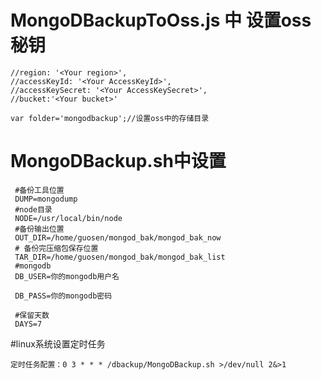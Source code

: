 # MongoDBackupToOss.js 中 设置oss 秘钥

    //region: '<Your region>',
    //accessKeyId: '<Your AccessKeyId>',
    //accessKeySecret: '<Your AccessKeySecret>',
    //bucket:'<Your bucket>'
    
    var folder='mongodbackup';//设置oss中的存储目录
   
# MongoDBackup.sh中设置
     #备份工具位置
     DUMP=mongodump
     #node目录
     NODE=/usr/local/bin/node
     #备份输出位置
     OUT_DIR=/home/guosen/mongod_bak/mongod_bak_now
     # 备份完压缩包保存位置
     TAR_DIR=/home/guosen/mongod_bak/mongod_bak_list
     #mongodb
     DB_USER=你的mongodb用户名
  
     DB_PASS=你的mongodb密码
  
     #保留天数
     DAYS=7

#linux系统设置定时任务
 
    定时任务配置：0 3 * * * /dbackup/MongoDBackup.sh >/dev/null 2&>1
